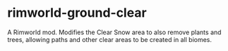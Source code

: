# rimworld-ground-clear
A Rimworld mod. Modifies the Clear Snow area to also remove plants and trees,
allowing paths and other clear areas to be created in all biomes.
